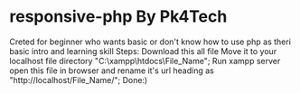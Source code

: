 # responsive-php By Pk4Tech
Creted for beginner who wants basic or don't know how to use php as theri basic intro and learning skill
Steps:
Download this all file
Move it to your localhost file directory "C:\xampp\htdocs\File_Name";
Run xampp server 
open this file in browser and rename it's url heading as "http://localhost/File_Name/";
Done:)
